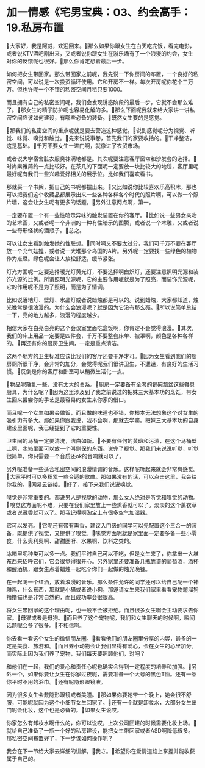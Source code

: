 # 加一情感《宅男宝典：03、约会高手：19.私房布置

🎼大家好，我是阿威，欢迎回来。🎼那么如果你跟女生在白天吃完饭，看完电影，或者说KTV酒吧刚出来，又或者说你跟女生在游乐场有了一个浪漫的约会，女生对你的反馈呢也很好。🎼那么你肯定想着最后一步。

如何把女生带回家。那么带回家之前呢，我先说一下你房间的布置，一个良好的私密空间，可以说是一次投资循环使用。它和开房不一样。每次开房呢你花个三万万。但也许呢一个不错的私密空间月租只要1000。

而且拥有自己的私密空间呢，我们会发现诱惑阶段的最后一步，它就不会那么难了。🎼那女生的精子防护呢也容易化解的多。🎼那么下面呢我就来给大家讲一讲私密空间应该如何建设，有哪些必备的装备。🎼既然女生要的是感觉。

🎼那我们的私密空间的重点呢就是要去营造这种感觉。🎼说到感觉呢分为视觉、听觉、味觉、嗅觉和触觉。🎼先来说说事卷，首先我们的家要收拾的。🎼干净整洁，这是基础。🎼千万不要女生一进门啊，就像进了农贸市场。

或者说大学宿舍脏衣服臭袜满地都是。其次呢要注意客厅窗帘和沙发套的选择。🎼时尚素雅简约一点比较好。在茶几的下面呢一定要放一块比较大的地毯，客厅里呢最好呢有我们一些兴趣爱好相关的展示位。比如我们喜欢看书。

那就买一个书架，把自己的书呢都摆出来。🎼又比如说你比较喜欢乐高积木，那也可以把我们这个收藏品都展示出来一些各种各样各个时代的照片啊，可以做一个照片墙，这会让女生呢有更多的话题。🎼另外注意两点啊，第一。

一定要布置一个有一些性暗示异味的触发装置在你的客厅。🎼比如说一些男女亲吻的艺术画，又或者呢一个非洲的一种有性暗示的图腾，或者说一个木雕，又或者说一些奇形怪状的酒瓶子。🎼总之。

可以让女生看到触发她的性联想。🎼同时啊又不要太过分，我们可千万不要在客厅放一个充气娃娃，或者说一大堆那个岛国的A片。另外呢一定要找一些绿色的植物作为点缀。绿色呢会让人放松舒适，缓节紧张。

灯光方面呢一定要选择暖光灯黄光灯，不要选择啊白炽灯，还要注意照明光源和装饰光源的比例。所谓照明光源呢，它的主要作用呢就是为了照亮，而装饰光源呢，它的作用呢不是为了照明，而是为了情调。

比如说落地灯、壁灯、水晶灯或者说蜡烛都是可以的。说到蜡烛，大家都知道，烛光晚常是很浪漫的。为什么会浪漫呢？就是因为它没有那么亮。🎼所以说简单总结一下，亮的地方越多，浪漫的程度越少。

相信大家在白亮白亮的这个会议室里面吃盒饭啊，你肯定不会觉得浪漫。🎼其次，我们的床上用品一定要是四件套，千万不要整套床单、被罩啊，颜色是各种各样的。🎼再还有你的厨房卫生间，一定是重点清洁。

这两个地方的卫生标准应该比我们的客厅还要干净才可。🎼因为女生看到我们的厨房厕所很干净，会非常的加分，会觉得呢我们很讲卫生，不邋遢，有良好的生活习惯。🎼反倒是你的客厅和卧室可以稍微生活化一点。

🎼物品呢散乱一些，没有太大的关系。🎼厨房一定要备有全套的锅碗瓢盆这些餐具厨具，为什么呢？🎼因为这里涉及到了我之前说过的把妹三大基本功的烹饪，带女生回来尝尝你的手艺是最容易约女生来你家的借口。

而且呢一个女生如果会做饭，而且做的味道也不错，你根本无法想象这个对女生的吸引力有多大。那如果你跟我说，我不会啊，那就去学嘛。把妹三大基本功的自身建设里面呢，我已经提到了它的重要性。

卫生间的马桶一定要清洗，洁白如新。🎼不要有任何的黄班和污渍，在这个马桶壁上啊，水箱里面可以放一个叫侧保的东西。说完了视觉。那我们来说说听觉，听觉很简单，你只需要一个音质还ok的音响就可以了。

另外呢准备一些适合私密空间的浪漫情调的音乐。这样呢听起来就会非常有感觉。🎼大家平时可以多积累一些合适的歌曲。那如果没有的话，可以点击这里，我会给你我的。🎼网易云链接。🎼好了，接下来我们说说嗅觉。

嗅觉是非常重要的。都说男人是视觉的动物，那么女人绝对是听觉和嗅觉的动物。🎼嗅觉这方面呢不难，只要在我们家里放上一些熏香就可以了。淡淡的这个薰衣草或者说藏香就可以了。那我记得啊淘宝上有很多空气加湿器。

它可以发亮。🎼它呢还有带有熏香，建议入门级的同学可以先配置这个三合一的装备，既提供了视觉，又提供了嗅觉。🎼味觉方面呢就是家里面一定要多备一些小零食，什么奥利奥啊、甜甜圈呀、水果啊、饮料之类的。

冰箱里呢种类可以多一点。我们平时自己可以不吃，但是女生来了，你拿出一大堆东西来招呼它们，它会很觉得很开心。另外家里还要准备几瓶靠谱的葡萄酒，酒杯和醒酒机，跟女生点着蜡烛一起吃个你们一起做的烛光晚餐。

在一起喝一个红酒，放着浪漫的音乐。那么条件允许的同学还可以给自己配一个神雕鸡，什么东西，那就是小猫或者说小狗，那邀请女生来我们家里看看宠物遛溜狗撸撸猫也是非常自然的，而且成功率会很很高。

将女生带回家的这个理由呢，也一般不会被拒绝。而且很多女生啊会主动要求去你家。🎼母猫或者是母狗。🎼而且养了这个宠物呢，我们和女生聊天的时候啊，瞬间话题呢会多了很多。🎼不相信啊。

你去看一看这个女生的微信朋友圈。🎼看看他们的朋友圈里分享的内容，最多的一定是美食、旅游和。🎼而且养小动物会让我们显得有爱心，会在女生的心里加分。而实际上因为我们养了宠物，我们每天要照顾他们，对吧？

和他们在一起，我们的爱心和责任心呢也确实会得到一定程度的培养和加强。🎼另外一个，如果你要让女生在你家过夜呢，需要准备一个大号的黑色T恤。还有一条你平时不用的浴巾。🎼还有呢隐形眼镜液。

因为很多女生会戴隐形眼镜或者美瞳。🎼那如果你要她带一个晚上，她会很不舒服，可能呢就因为这个小细节女生回家了。🎼还有一个就是卸妆水，大部分女生出门呢会化妆，这个也是必备的。🎼如果女生说哎。

你家怎么有卸妆水啊什么的，你可以说哎，上次公司团建的时候需要化妆上场。🎼就给自己准备了一瓶一个好的私房建设，能把女生带回家或者ASD啊降低很多。那私密空间布置好了，下一步该如何操作呢？

我会在下一节给大家去详细的讲解。🎼我さ。🎼希望你在爱情道路上掌握并能收获属于自己的。